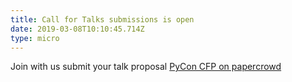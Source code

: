 ```yaml
---
title: Call for Talks submissions is open
date: 2019-03-08T10:10:45.714Z
type: micro
---
```


Join with us submit your talk proposal 
[PyCon CFP on papercrowd](https://www.papercrowd.com/c/pycon-thailand-2019/9911?fbclid=IwAR1SdBm9dGEnAws72ipnfBpcLTtKoKz_LRowgP2tLXLsPB-NUTiLezkemiM)